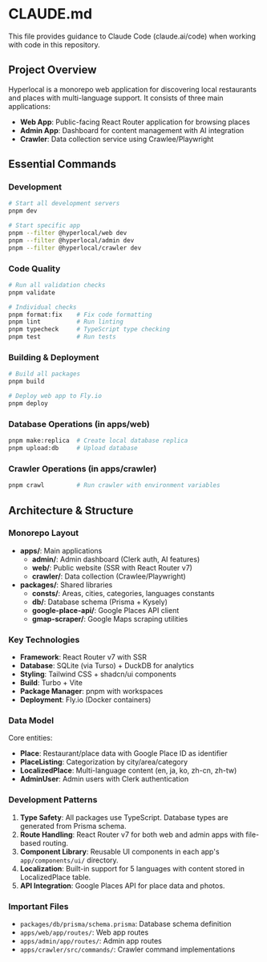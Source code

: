 # CLAUDE.md

This file provides guidance to Claude Code (claude.ai/code) when working with code in this repository.

## Project Overview

Hyperlocal is a monorepo web application for discovering local restaurants and places with multi-language support. It consists of three main applications:
- **Web App**: Public-facing React Router application for browsing places
- **Admin App**: Dashboard for content management with AI integration
- **Crawler**: Data collection service using Crawlee/Playwright

## Essential Commands

### Development
```bash
# Start all development servers
pnpm dev

# Start specific app
pnpm --filter @hyperlocal/web dev
pnpm --filter @hyperlocal/admin dev
pnpm --filter @hyperlocal/crawler dev
```

### Code Quality
```bash
# Run all validation checks
pnpm validate

# Individual checks
pnpm format:fix    # Fix code formatting
pnpm lint          # Run linting
pnpm typecheck     # TypeScript type checking
pnpm test          # Run tests
```

### Building & Deployment
```bash
# Build all packages
pnpm build

# Deploy web app to Fly.io
pnpm deploy
```

### Database Operations (in apps/web)
```bash
pnpm make:replica  # Create local database replica
pnpm upload:db     # Upload database
```

### Crawler Operations (in apps/crawler)
```bash
pnpm crawl         # Run crawler with environment variables
```

## Architecture & Structure

### Monorepo Layout
- **apps/**: Main applications
  - **admin/**: Admin dashboard (Clerk auth, AI features)
  - **web/**: Public website (SSR with React Router v7)
  - **crawler/**: Data collection (Crawlee/Playwright)
- **packages/**: Shared libraries
  - **consts/**: Areas, cities, categories, languages constants
  - **db/**: Database schema (Prisma + Kysely)
  - **google-place-api/**: Google Places API client
  - **gmap-scraper/**: Google Maps scraping utilities

### Key Technologies
- **Framework**: React Router v7 with SSR
- **Database**: SQLite (via Turso) + DuckDB for analytics
- **Styling**: Tailwind CSS + shadcn/ui components
- **Build**: Turbo + Vite
- **Package Manager**: pnpm with workspaces
- **Deployment**: Fly.io (Docker containers)

### Data Model
Core entities:
- **Place**: Restaurant/place data with Google Place ID as identifier
- **PlaceListing**: Categorization by city/area/category
- **LocalizedPlace**: Multi-language content (en, ja, ko, zh-cn, zh-tw)
- **AdminUser**: Admin users with Clerk authentication

### Development Patterns
1. **Type Safety**: All packages use TypeScript. Database types are generated from Prisma schema.
2. **Route Handling**: React Router v7 for both web and admin apps with file-based routing.
3. **Component Library**: Reusable UI components in each app's `app/components/ui/` directory.
4. **Localization**: Built-in support for 5 languages with content stored in LocalizedPlace table.
5. **API Integration**: Google Places API for place data and photos.

### Important Files
- `packages/db/prisma/schema.prisma`: Database schema definition
- `apps/web/app/routes/`: Web app routes
- `apps/admin/app/routes/`: Admin app routes
- `apps/crawler/src/commands/`: Crawler command implementations
